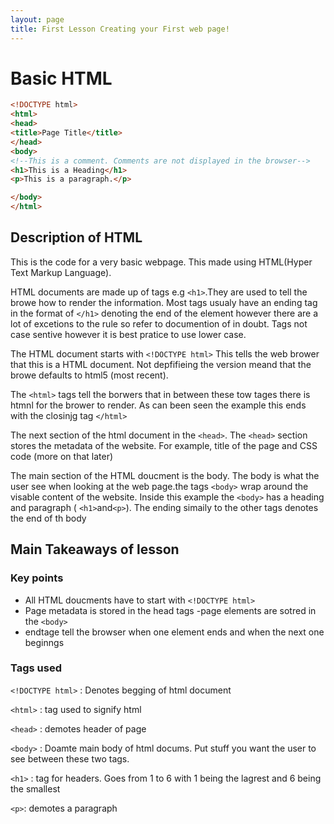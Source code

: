 ```yaml
---
layout: page
title: First Lesson Creating your First web page!
---
```

# Basic HTML

```html
<!DOCTYPE html>
<html>
<head>
<title>Page Title</title>
</head>
<body>
<!--This is a comment. Comments are not displayed in the browser-->
<h1>This is a Heading</h1>
<p>This is a paragraph.</p>

</body>
</html>
```

## Description of HTML

This is the code for a very basic webpage. This made using HTML(Hyper Text Markup Language).

HTML documents are made up of tags e.g `<h1>`.They are used to tell the browe how to render the information. Most tags usualy have an ending tag in the format of `</h1>` denoting the end of the element however there are a lot of excetions to the rule so refer to documention of in doubt. Tags not case sentive however it is best pratice to use lower case.

The HTML document starts with `<!DOCTYPE html>` This tells the web brower that this is a HTML document. Not depfifieing the version meand that the browe defaults to html5 (most recent).

The `<html>` tags tell the borwers that in between these tow tages there is htmnl for the brower to render. As can been seen the example this ends with the closinjg tag `</html>`

The next section of the html document in the `<head>`. The `<head>` section stores the metadata of the website. For example, title of the page and CSS code (more on that later)

The main section of the HTML doucment is the body. The body is what the user see when looking at the web page.the tags `<body>` wrap around the visable content of the website. Inside this example the `<body>` has a heading and paragraph ( `<h1>`and`<p>`). The ending simaily to the other tags denotes the end of th body

## Main Takeaways of lesson

### Key points

- All HTML doucments have to start with `<!DOCTYPE html>`
- Page metadata is stored in the head tags
-page elements are sotred in the `<body>`
- endtage tell the browser when one element ends and when the next one beginngs 

### Tags used

`<!DOCTYPE html>`
: Denotes begging of html document

`<html>`
: tag used to signify html

`<head>`
: demotes header of page

`<body>`
: Doamte main body of html docums. Put stuff you want the user to see between these two tags.

`<h1>`
: tag for headers. Goes from 1 to 6 with 1 being the lagrest and 6 being the smallest

`<p>`:
demotes a paragraph